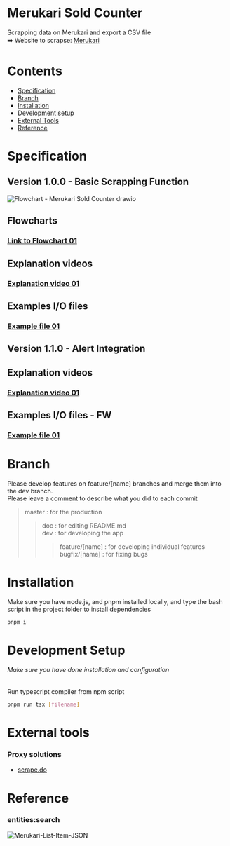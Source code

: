 # Merukari Sold Counter

Scrapping data on Merukari and export a CSV file<br>
➡️ Website to scrapse: [Merukari](https://jp.mercari.com)

# Contents

- [Specification](#Specification)
- [Branch](#branch)
- [Installation](#installation)
- [Development setup](#development-setup)
- [External Tools](#external-tools)
- [Reference](#reference)

# Specification

## Version 1.0.0 - Basic Scrapping Function

![Flowchart - Merukari Sold Counter drawio](https://github.com/user-attachments/assets/c2317e97-3df0-4ffa-8e49-96c4f4f56616)

## Flowcharts

### [Link to Flowchart 01](https://drive.google.com/file/d/1FayxFEV8n2rgoDbVdAEyvnnNboL9gJxZ/view?usp=sharing)<br>

## Explanation videos

### [Explanation video 01](https://youtu.be/ysg9KbQ7noQ) <br>

## Examples I/O files

### [Example file 01](https://docs.google.com/spreadsheets/d/1SaieguLxp8nrFzjSr-qKWCcD1woiba4h2VKBL_SipwY/edit?usp=sharing)<br>

## Version 1.1.0 - Alert Integration

## Explanation videos

### [Explanation video 01](https://youtu.be/DuyKloBKnEU) <br>

## Examples I/O files - FW

### [Example file 01](https://docs.google.com/spreadsheets/d/1SaieguLxp8nrFzjSr-qKWCcD1woiba4h2VKBL_SipwY/edit?usp=sharing0)<br>

# Branch

Please develop features on feature/[name] branches and merge them into the dev branch. <br>
Please leave a comment to describe what you did to each commit

> master : for the production
>
> > doc : for editing README.md <br>
> > dev : for developing the app <br>
> >
> > > feature/[name] : for developing individual features <br>
> > > bugfix/[name] : for fixing bugs

# Installation

Make sure you have node.js, and pnpm installed locally, and type the bash script in the project folder to install dependencies

```bash
pnpm i
```

# Development Setup

###### Make sure you have done installation and configuration

Run typescript compiler from npm script

```bash
pnpm run tsx [filename]
```

# External tools

### Proxy solutions

- [scrape.do](https://scrape.do/)

# Reference

### entities:search

![Merukari-List-Item-JSON](https://github.com/user-attachments/assets/9d0bbbfe-4186-442c-9a9a-e05f070bc35a)
